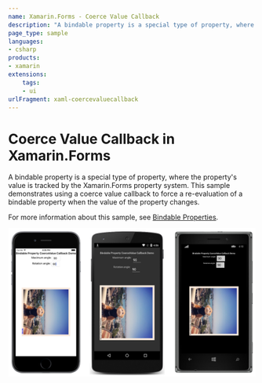 ```yaml
---
name: Xamarin.Forms - Coerce Value Callback
description: "A bindable property is a special type of property, where the property's value is tracked by the Xamarin.Forms property system (UI)"
page_type: sample
languages:
- csharp
products:
- xamarin
extensions:
    tags:
    - ui
urlFragment: xaml-coercevaluecallback
---
```

# Coerce Value Callback in Xamarin.Forms

A bindable property is a special type of property, where the property's value is tracked by the Xamarin.Forms property system. This sample demonstrates using a coerce value callback to force a re-evaluation of a bindable property when the value of the property changes.

For more information about this sample, see [Bindable Properties](https://docs.microsoft.com/xamarin/xamarin-forms/xaml/bindable-properties).

![Coerce Value Callback sample application](Screenshots/01All.png "Coerce Value Callback application screenshot")
